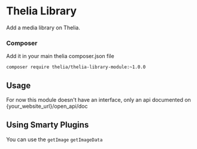 # Thelia Library

Add a media library on Thelia.

### Composer

Add it in your main thelia composer.json file

```
composer require thelia/thelia-library-module:~1.0.0
```

## Usage

For now this module doesn't have an interface, only an api documented on {your_website_url}/open_api/doc

## Using Smarty Plugins

You can use the `getImage`
`getImageData`
